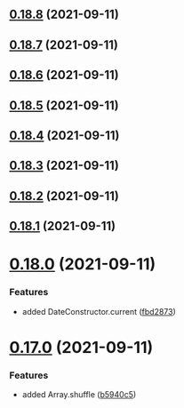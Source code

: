 ## [0.18.8](https://github.com/GiovanniCardamone/polyfull/compare/v0.18.7...v0.18.8) (2021-09-11)



## [0.18.7](https://github.com/GiovanniCardamone/polyfull/compare/v0.18.6...v0.18.7) (2021-09-11)



## [0.18.6](https://github.com/GiovanniCardamone/polyfull/compare/v0.18.5...v0.18.6) (2021-09-11)



## [0.18.5](https://github.com/GiovanniCardamone/polyfull/compare/v0.18.4...v0.18.5) (2021-09-11)



## [0.18.4](https://github.com/GiovanniCardamone/polyfull/compare/v0.18.3...v0.18.4) (2021-09-11)



## [0.18.3](https://github.com/GiovanniCardamone/polyfull/compare/v0.18.2...v0.18.3) (2021-09-11)



## [0.18.2](https://github.com/GiovanniCardamone/polyfull/compare/v0.18.1...v0.18.2) (2021-09-11)



## [0.18.1](https://github.com/GiovanniCardamone/polyfull/compare/v0.18.0...v0.18.1) (2021-09-11)



# [0.18.0](https://github.com/GiovanniCardamone/polyfull/compare/v0.17.0...v0.18.0) (2021-09-11)


### Features

* added DateConstructor.current ([fbd2873](https://github.com/GiovanniCardamone/polyfull/commit/fbd287379fa96367928b60f0d871206f798a4140))



# [0.17.0](https://github.com/GiovanniCardamone/polyfull/compare/v0.16.1...v0.17.0) (2021-09-11)


### Features

* added Array.shuffle ([b5940c5](https://github.com/GiovanniCardamone/polyfull/commit/b5940c56b08bd53d7fbd4fb3baf5ad92b80f2d6b))



